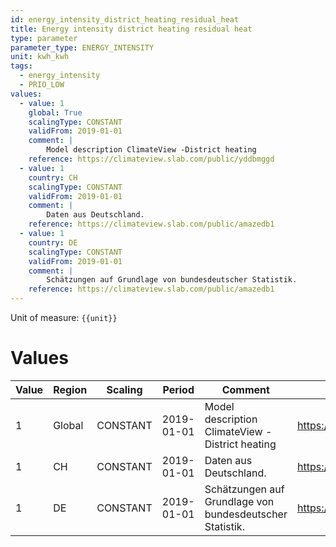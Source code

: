 ```yaml
---
id: energy_intensity_district_heating_residual_heat
title: Energy intensity district heating residual heat
type: parameter
parameter_type: ENERGY_INTENSITY
unit: kwh_kwh
tags:
  - energy_intensity
  - PRIO_LOW
values:
  - value: 1
    global: True
    scalingType: CONSTANT
    validFrom: 2019-01-01
    comment: |
        Model description ClimateView -District heating
    reference: https://climateview.slab.com/public/yddbmggd
  - value: 1
    country: CH
    scalingType: CONSTANT
    validFrom: 2019-01-01
    comment: |
        Daten aus Deutschland.
    reference: https://climateview.slab.com/public/amazedb1
  - value: 1
    country: DE
    scalingType: CONSTANT
    validFrom: 2019-01-01
    comment: |
        Schätzungen auf Grundlage von bundesdeutscher Statistik.
    reference: https://climateview.slab.com/public/amazedb1
---
```



Unit of measure: `{{unit}}`


# Values


| Value | Region | Scaling | Period | Comment | Reference |
|-------|--------|---------|--------|---------|-----------|
| 1 | Global | CONSTANT | 2019-01-01 | Model description ClimateView -District heating | https://climateview.slab.com/public/yddbmggd |
| 1 | CH | CONSTANT | 2019-01-01 | Daten aus Deutschland. | https://climateview.slab.com/public/amazedb1 |
| 1 | DE | CONSTANT | 2019-01-01 | Schätzungen auf Grundlage von bundesdeutscher Statistik. | https://climateview.slab.com/public/amazedb1 |


